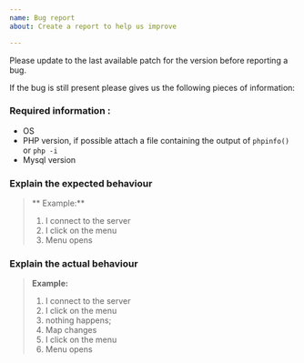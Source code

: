 ```yaml
---
name: Bug report
about: Create a report to help us improve

---
```


Please update to the last available patch for the version before reporting a bug. 

If the bug is still present please gives us the following pieces of information: 

### Required information :
- OS
- PHP version, if possible attach a file containing the output of ```phpinfo()``` or `php -i`
- Mysql version

### Explain the expected behaviour
> ** Example:**
> 1. I connect to the server
> 2. I click on the menu
> 3. Menu opens

### Explain the actual behaviour
> **Example:**
> 1. I connect to the server
> 2. I click on the menu
> 3. nothing happens;
> 4. Map changes
> 5. I click on the menu
> 6. Menu opens
